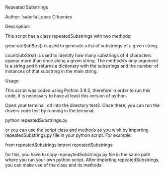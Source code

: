 Repeated Substrings

Author: Isabella Lopez Cifuentes

Description: 

This script has a class repeatedSubstrings with two methods:

generateSubStrs() is used to generate a list of substrings of a given string.

countSubStrs() is used to identify how many substrings of 4 characters appear more than once along a given string. The methods’s only argument is a string and it returns a dictionary with the substrings and the number of instances of that substring in the main string. 

Usage:

This script was coded using Python 3.9.2, therefore in order to run this code, it is necessary to have at least this version of python. 

Open your terminal, cd into the directory test2. Once there, you can run the drivers code test by running in the terminal:

python repeatedSubstrings.py 

or you can use the script class and methods as you wish by importing repeatedSubstrings.py file in your python script. For example: 

from repeatedSubstrings import repeatedSubstrings

for this, you have to copy repeaytedSubstrings.py file in the same path where you run your own python script.
After importing repeatedSubstrings, you can make use of the class and its methods. 